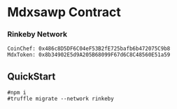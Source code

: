 # Mdxsawp Contract

### Rinkeby Network
```
CoinChef: 0x486c8D5DF6C04eF53B2fE725bafb6b472075C9b8
MdxToken: 0x8b34902E5d9A205B68099F67d6C8C48560E51a59
```

## QuickStart

```
#npm i
#truffle migrate --network rinkeby
```
